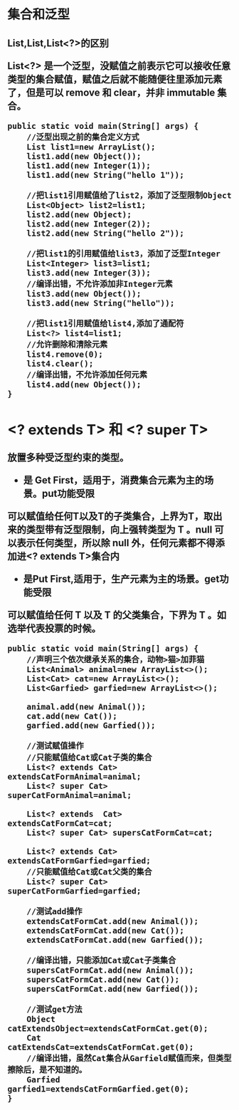# 集合和泛型
## List,List<Object>,List<?>的区别
List<?> 是一个泛型，没赋值之前表示它可以接收任意类型的集合赋值，赋值之后就不能随便往里添加元素了，但是可以 remove 和 clear，并非 immutable 集合。

	public static void main(String[] args) {
        //泛型出现之前的集合定义方式
        List list1=new ArrayList();
        list1.add(new Object());
        list1.add(new Integer(1));
        list1.add(new String("hello 1"));

        //把list1引用赋值给了list2，添加了泛型限制Object
        List<Object> list2=list1;
        list2.add(new Object);
        list2.add(new Integer(2));
        list2.add(new String("hello 2"));
        
        //把list1的引用赋值给list3，添加了泛型Integer
        List<Integer> list3=list1;
        list3.add(new Integer(3));
        //编译出错，不允许添加非Integer元素
        list3.add(new Object());
        list3.add(new String("hello"));
        
        //把list1引用赋值给list4,添加了通配符
        List<?> list4=list1;
        //允许删除和清除元素
        list4.remove(0);
        list4.clear();
        //编译出错，不允许添加任何元素
        list4.add(new Object());
    }

## <? extends T> 和 <? super T>
放置多种受泛型约束的类型。

- <? extends T>是 Get First，适用于，消费集合元素为主的场景。put功能受限

可以赋值给任何T以及T的子类集合，上界为T，取出来的类型带有泛型限制，向上强转类型为 T 。null 可以表示任何类型，所以除 null 外，任何元素都不得添加进<? extends T>集合内

- <? super T> 是Put First,适用于，生产元素为主的场景。get功能受限

可以赋值给任何 T 以及 T 的父类集合，下界为 T 。如选举代表投票的时候。

	public static void main(String[] args) {
        //声明三个依次继承关系的集合，动物>猫>加菲猫
        List<Animal> animal=new ArrayList<>();
        List<Cat> cat=new ArrayList<>();
        List<Garfied> garfied=new ArrayList<>();

        animal.add(new Animal());
        cat.add(new Cat());
        garfied.add(new Garfied());

        //测试赋值操作
        //只能赋值给Cat或Cat子类的集合
        List<? extends Cat> extendsCatFormAnimal=animal;
        List<? super Cat> superCatFormAnimal=animal;

        List<? extends  Cat> extendsCatFormCat=cat;
        List<? super Cat> supersCatFormCat=cat;

        List<? extends Cat> extendsCatFormGarfied=garfied;
        //只能赋值给Cat或Cat父类的集合
        List<? super Cat> superCatFormGarfied=garfied;
        
        //测试add操作
        extendsCatFormCat.add(new Animal());
        extendsCatFormCat.add(new Cat());
        extendsCatFormCat.add(new Garfied());

        //编译出错，只能添加Cat或Cat子类集合
        supersCatFormCat.add(new Animal());
        supersCatFormCat.add(new Cat());
        supersCatFormCat.add(new Garfied());
        
        //测试get方法
        Object catExtendsObject=extendsCatFormCat.get(0);
        Cat catExtendsCat=extendsCatFormCat.get(0);
        //编译出错，虽然Cat集合从Garfield赋值而来，但类型擦除后，是不知道的。
        Garfied garfied1=extendsCatFormGarfied.get(0);
    }